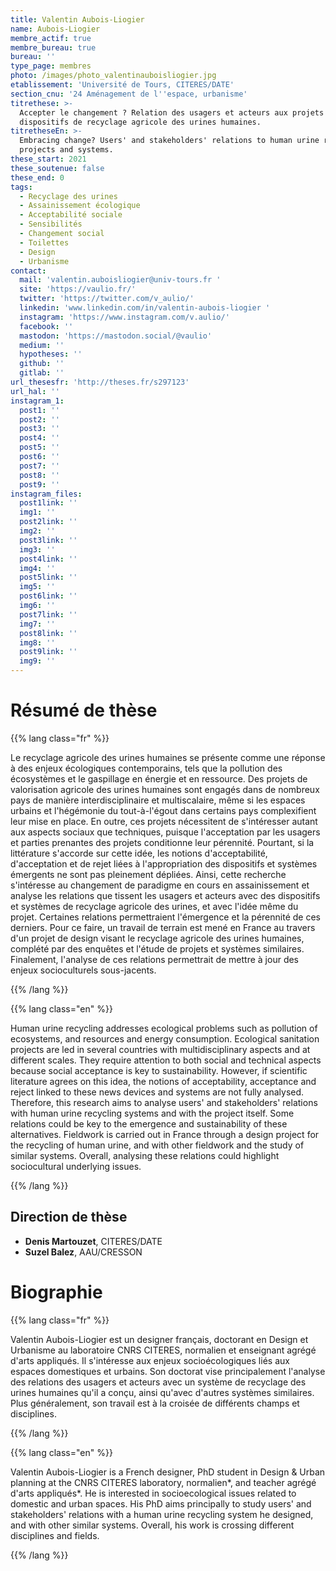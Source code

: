 ```yaml
---
title: Valentin Aubois-Liogier
name: Aubois-Liogier
membre_actif: true
membre_bureau: true
bureau: ''
type_page: membres
photo: /images/photo_valentinauboisliogier.jpg
etablissement: 'Université de Tours, CITERES/DATE'
section_cnu: '24 Aménagement de l''espace, urbanisme'
titrethese: >-
  Accepter le changement ? Relation des usagers et acteurs aux projets et
  dispositifs de recyclage agricole des urines humaines.
titretheseEn: >-
  Embracing change? Users' and stakeholders' relations to human urine recycling
  projects and systems.
these_start: 2021
these_soutenue: false
these_end: 0
tags:
  - Recyclage des urines
  - Assainissement écologique
  - Acceptabilité sociale
  - Sensibilités
  - Changement social
  - Toilettes
  - Design
  - Urbanisme
contact:
  mail: 'valentin.auboisliogier@univ-tours.fr '
  site: 'https://vaulio.fr/'
  twitter: 'https://twitter.com/v_aulio/'
  linkedin: 'www.linkedin.com/in/valentin-aubois-liogier '
  instagram: 'https://www.instagram.com/v.aulio/'
  facebook: ''
  mastodon: 'https://mastodon.social/@vaulio'
  medium: ''
  hypotheses: ''
  github: ''
  gitlab: ''
url_thesesfr: 'http://theses.fr/s297123'
url_hal: ''
instagram_1:
  post1: ''
  post2: ''
  post3: ''
  post4: ''
  post5: ''
  post6: ''
  post7: ''
  post8: ''
  post9: ''
instagram_files:
  post1link: ''
  img1: ''
  post2link: ''
  img2: ''
  post3link: ''
  img3: ''
  post4link: ''
  img4: ''
  post5link: ''
  img5: ''
  post6link: ''
  img6: ''
  post7link: ''
  img7: ''
  post8link: ''
  img8: ''
  post9link: ''
  img9: ''
---
```


<!-- Supprimer les parties non remplies (supprimer les blocks de lang s'il n'y a pas deux langues). Tu es libre d'ajouter ce que tu veux à cette partie -->

# Résumé de thèse

{{% lang class="fr" %}}

Le recyclage agricole des urines humaines se présente comme une réponse à des enjeux écologiques contemporains, tels que la pollution des écosystèmes et le gaspillage en énergie et en ressource. Des projets de valorisation agricole des urines humaines sont engagés dans de nombreux pays de manière interdisciplinaire et multiscalaire, même si les espaces urbains et l'hégémonie du tout-à-l'égout dans certains pays complexifient leur mise en place. En outre, ces projets nécessitent de s'intéresser autant aux aspects sociaux que techniques, puisque l'acceptation par les usagers et parties prenantes des projets conditionne leur pérennité. Pourtant, si la littérature s'accorde sur cette idée, les notions d'acceptabilité, d'acceptation et de rejet liées à l'appropriation des dispositifs et systèmes émergents ne sont pas pleinement dépliées. Ainsi, cette recherche s'intéresse au changement de paradigme en cours en assainissement et analyse les relations que tissent les usagers et acteurs avec des dispositifs et systèmes de recyclage agricole des urines, et avec l'idée même du projet. Certaines relations permettraient l'émergence et la pérennité de ces derniers. Pour ce faire, un travail de terrain est mené en France au travers d'un projet de design visant le recyclage agricole des urines humaines, complété par des enquêtes et l'étude de projets et systèmes similaires. Finalement, l'analyse de ces relations permettrait de mettre à jour des enjeux socioculturels sous-jacents.

{{% /lang %}}

{{% lang class="en" %}}

Human urine recycling addresses ecological problems such as pollution of ecosystems, and resources and energy consumption. Ecological sanitation projects are led in several countries with multidisciplinary aspects and at different scales. They require attention to both social and technical aspects because social acceptance is key to sustainability. However, if scientific literature agrees on this idea, the notions of acceptability, acceptance and reject linked to these news devices and systems are not fully analysed. Therefore, this research aims to analyse users' and stakeholders' relations with human urine recycling systems and with the project itself. Some relations could be key to the emergence and sustainability of these alternatives. Fieldwork is carried out in France through a design project for the recycling of human urine, and with other fieldwork and the study of similar systems. Overall, analysing these relations could highlight sociocultural underlying issues.

{{% /lang %}}

## Direction de thèse

* **Denis Martouzet**, CITERES/DATE
* **Suzel Balez**, AAU/CRESSON

# Biographie

{{% lang class="fr" %}}

Valentin Aubois-Liogier est un designer français, doctorant en Design et Urbanisme au laboratoire CNRS CITERES, normalien et enseignant agrégé d'arts appliqués. Il s'intéresse aux enjeux socioécologiques liés aux espaces domestiques et urbains. Son doctorat vise principalement l'analyse des relations des usagers et acteurs avec un système de recyclage des urines humaines qu'il a conçu, ainsi qu'avec d'autres systèmes similaires. Plus généralement, son travail est à la croisée de différents champs et disciplines.

{{% /lang %}}

{{% lang class="en" %}}

Valentin Aubois-Liogier is a French designer, PhD student in Design & Urban planning at the CNRS CITERES laboratory, normalien\*, and teacher agrégé d'arts appliqués\*. He is interested in socioecological issues related to domestic and urban spaces. His PhD aims principally to study users' and stakeholders' relations with a human urine recycling system he designed, and with other similar systems. Overall, his work is crossing different disciplines and fields.

{{% /lang %}}
